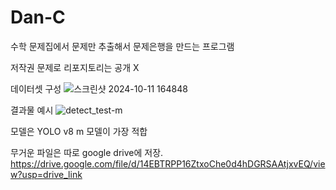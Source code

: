 # Dan-C
수학 문제집에서 문제만 추출해서 문제은행을 만드는 프로그램

저작권 문제로 리포지토리는 공개 X

데이터셋 구성
![스크린샷 2024-10-11 164848](https://github.com/user-attachments/assets/7262a282-7a32-45df-a154-072c5db6a07f)

결과물 예시
![detect_test-m](https://github.com/user-attachments/assets/ab219765-a3f2-48ea-b4dc-b87bcfd5ce65)

모델은 YOLO v8 m 모델이 가장 적합

무거운 파일은 따로 google drive에 저장.
https://drive.google.com/file/d/14EBTRPP16ZtxoChe0d4hDGRSAAtjxvEQ/view?usp=drive_link